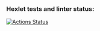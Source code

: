 ### Hexlet tests and linter status:
[![Actions Status](https://github.com/Suban05/rails-project-65/actions/workflows/hexlet-check.yml/badge.svg)](https://github.com/Suban05/rails-project-65/actions)